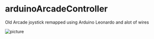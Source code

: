 arduinoArcadeController
=======================

Old Arcade joystick remapped using Arduino Leonardo and alot of wires

![picture](http://nerdlab.be/img/1402401_652325324789040_1487014510_o.jpg)

